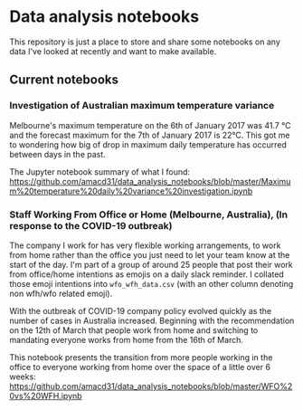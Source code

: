 # Data analysis notebooks

This repository is just a place to store and share some notebooks on any data I've looked at recently and want to make available.

## Current notebooks

### Investigation of Australian maximum temperature variance

Melbourne's maximum temperature on the 6th of January 2017 was 41.7 °C and the forecast maximum for the 7th of January 2017 is 22°C. This got me to wondering how big of drop in maximum daily temperature has occurred between days in the past.

The Jupyter notebook summary of what I found: https://github.com/amacd31/data_analysis_notebooks/blob/master/Maximum%20temperature%20daily%20variance%20investigation.ipynb

### Staff Working From Office or Home (Melbourne, Australia), (In response to the COVID-19 outbreak)

The company I work for has very flexible working arrangements, to work from
home rather than the office you just need to let your team know at the start of
the day. I'm part of a group of around 25 people that post their work from
office/home intentions as emojis on a daily slack reminder. I collated those
emoji intentions into `wfo_wfh_data.csv` (with an other column denoting non
wfh/wfo related emoji).

With the outbreak of COVID-19 company policy evolved quickly as the number of
cases in Australia increased. Beginning with the recommendation on the 12th of
March that people work from home and switching to mandating everyone works from
home from the 16th of March.

This notebook presents the transition from more people working in the office to
everyone working from home over the space of a little over 6 weeks:
https://github.com/amacd31/data_analysis_notebooks/blob/master/WFO%20vs%20WFH.ipynb
